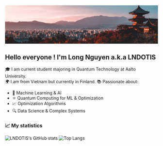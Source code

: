 ![My Profile Picture](https://github.com/LNDOTIS/LNDOTIS/blob/main/1752356655434.jpg)
## Hello everyone ! I'm Long Nguyen a.k.a LNDOTIS
🎓 I am current student majoring in Quantum Technology at Aalto University.  
🌍 I am from Vietnam but currently in Finland. 
📚 Passionate about:
- 🧠 Machine Learning & AI
- ⚛️ Quantum Computing for ML & Optimization 
- 📈 Optimization Algorithms  
- 🔍 Data Science & Complex Systems 
### 📈 My statistics
![LNDOTIS's GitHub stats](https://github-readme-stats.vercel.app/api?username=LNDOTIS&show_icons=true&theme=radical)
![Top Langs](https://github-readme-stats.vercel.app/api/top-langs/?username=LNDOTIS&layout=compact&hide=html,css&theme=radical)
